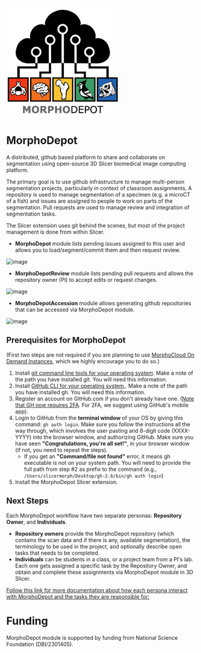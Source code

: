 <img src="./MorphoDepot.png" width=300>


# MorphoDepot
A distributed, github based platform to share and collaborate on segmentation using open-source 3D Slicer biomedical image computing platform. 

The primary goal is to use github infrastructure to manage multi-person segmentation projects, particularly in context of classroom assignments.  A repository is used to manage segmentation of a specimen (e.g. a microCT of a fish) and issues are assigned to people to work on parts of the segmentation.  Pull requests are used to manage review and integration of segmentation tasks.

The Slicer extension uses git behind the scenes, but most of the project management is done from within Slicer.

* **MorphoDepot** module lists pending issues assigned to this user and allows you to load/segment/commit them and then request review.

![image](https://github.com/user-attachments/assets/2d81e4f3-8d8b-49e4-97f4-f906053d375f)

* **MorphoDepotReview** module lists pending pull requests and allows the repository owner (PI) to accept edits or request changes.

![image](https://github.com/user-attachments/assets/9481ce0f-dc37-4900-9cdc-14bb0922df59)

* **MorphoDepotAccession** module allows generating github repositories that can be accessed via MorphoDepot module.

<img width="550" alt="image" src="https://github.com/user-attachments/assets/7a19682f-3636-4909-aede-460c265c3e35" />


## Prerequisites for MorphoDepot
(First two steps are not required if you are planning to use [MorphoCloud On Demand Instances](https://instances.morpho.cloud), which we highly encourage you to do so.)

1. Install [git command line tools for your operating system](https://git-scm.com/downloads). Make a note of the path you have installed git. You will need this information. 
2. Install [GitHub CLI for your operating system.](https://cli.github.com/). Make a note of the path you have installed gh. You will need this information.
3. Register an account on GitHub.com if you don't already have one. ([Note that GH now requires 2FA](https://docs.github.com/en/authentication/securing-your-account-with-two-factor-authentication-2fa/configuring-two-factor-authentication). For 2FA, we suggest using GitHub's mobile app).
4. Login to GitHub from the **terminal window** of your OS by giving this command: `gh auth login`. Make sure you follow the instructions all the way through, which involves the user pasting and 8-digit code (XXXX-YYYY) into the browser window, and authorizing GitHub. Make sure you have seen **"Congratulations, you're all set!"**, in your browser window (if not, you need to repeat the steps).
   * If you get an **"Command/file not found"** error, it means gh executable is not on your system path. You will need to provide the full path from step #2 as prefix to the command (e.g., `/Users/slicermorph/Desktop/gh-2.6/bin/gh auth login`)
6. Install the MorphoDepot Slicer extension. 

## Next Steps
Each MorphoDepot workflow have two separate personas: **Repository Owner**, and **Individuals**. 
* **Repository owners** provide the MorphoDepot repository (which contains the scan data and if there is any, available segmentation), the terminology to be used in the project, and optionally describe open tasks that needs to be completed.
* **Individuals** can be students in a class, or a project team from a PI's lab. Each one gets assigned a specific task by the Repository Owner, and obtain and complete these assignments via MorphoDepot module in 3D Slicer.

[Follow this link for more documentation about how each persona interact with MorphoDepot and the tasks they are responsible for:](https://github.com/MorphoCloud/MorphoDepotDocs/blob/main/README.md)   

# Funding 

MorphoDepot module is supported by funding from National Science Foundation (DBI/2301405). 
